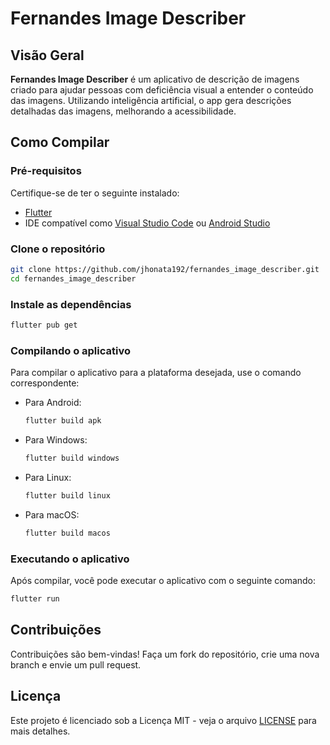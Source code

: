 
# Fernandes Image Describer

## Visão Geral
**Fernandes Image Describer** é um aplicativo de descrição de imagens criado para ajudar pessoas com deficiência visual a entender o conteúdo das imagens. Utilizando inteligência artificial, o app gera descrições detalhadas das imagens, melhorando a acessibilidade.

## Como Compilar

### Pré-requisitos
Certifique-se de ter o seguinte instalado:
- [Flutter](https://flutter.dev/docs/get-started/install)
- IDE compatível como [Visual Studio Code](https://code.visualstudio.com/) ou [Android Studio](https://developer.android.com/studio)

### Clone o repositório
```bash
git clone https://github.com/jhonata192/fernandes_image_describer.git
cd fernandes_image_describer
```

### Instale as dependências
```bash
flutter pub get
```

### Compilando o aplicativo

Para compilar o aplicativo para a plataforma desejada, use o comando correspondente:

- Para Android:
  ```bash
  flutter build apk
  ```

- Para Windows:
  ```bash
  flutter build windows
  ```

- Para Linux:
  ```bash
  flutter build linux
  ```

- Para macOS:
  ```bash
  flutter build macos
  ```

### Executando o aplicativo
Após compilar, você pode executar o aplicativo com o seguinte comando:

```bash
flutter run
```

## Contribuições
Contribuições são bem-vindas! Faça um fork do repositório, crie uma nova branch e envie um pull request.

## Licença
Este projeto é licenciado sob a Licença MIT - veja o arquivo [LICENSE](LICENSE) para mais detalhes.
